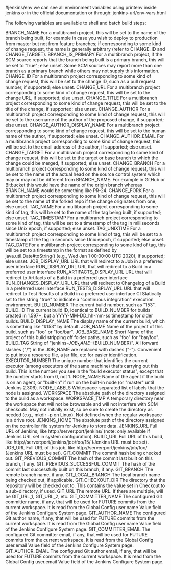 #jenkins/env
we can see all environment variables using printenv inside jenkins or in the official documentation
or through:
jenkins-url/env-vars.html

The following variables are available to shell and batch build steps:

BRANCH_NAME
For a multibranch project, this will be set to the name of the branch being built, for example in case you wish to deploy to production from master but not from feature branches; if corresponding to some kind of change request, the name is generally arbitrary (refer to CHANGE_ID and CHANGE_TARGET).
BRANCH_IS_PRIMARY
For a multibranch project, if the SCM source reports that the branch being built is a primary branch, this will be set to "true"; else unset. Some SCM sources may report more than one branch as a primary branch while others may not supply this information.
CHANGE_ID
For a multibranch project corresponding to some kind of change request, this will be set to the change ID, such as a pull request number, if supported; else unset.
CHANGE_URL
For a multibranch project corresponding to some kind of change request, this will be set to the change URL, if supported; else unset.
CHANGE_TITLE
For a multibranch project corresponding to some kind of change request, this will be set to the title of the change, if supported; else unset.
CHANGE_AUTHOR
For a multibranch project corresponding to some kind of change request, this will be set to the username of the author of the proposed change, if supported; else unset.
CHANGE_AUTHOR_DISPLAY_NAME
For a multibranch project corresponding to some kind of change request, this will be set to the human name of the author, if supported; else unset.
CHANGE_AUTHOR_EMAIL
For a multibranch project corresponding to some kind of change request, this will be set to the email address of the author, if supported; else unset.
CHANGE_TARGET
For a multibranch project corresponding to some kind of change request, this will be set to the target or base branch to which the change could be merged, if supported; else unset.
CHANGE_BRANCH
For a multibranch project corresponding to some kind of change request, this will be set to the name of the actual head on the source control system which may or may not be different from BRANCH_NAME. For example in GitHub or Bitbucket this would have the name of the origin branch whereas BRANCH_NAME would be something like PR-24.
CHANGE_FORK
For a multibranch project corresponding to some kind of change request, this will be set to the name of the forked repo if the change originates from one; else unset.
TAG_NAME
For a multibranch project corresponding to some kind of tag, this will be set to the name of the tag being built, if supported; else unset.
TAG_TIMESTAMP
For a multibranch project corresponding to some kind of tag, this will be set to a timestamp of the tag in milliseconds since Unix epoch, if supported; else unset.
TAG_UNIXTIME
For a multibranch project corresponding to some kind of tag, this will be set to a timestamp of the tag in seconds since Unix epoch, if supported; else unset.
TAG_DATE
For a multibranch project corresponding to some kind of tag, this will be set to a timestamp in the format as defined by java.util.Date#toString() (e.g., Wed Jan 1 00:00:00 UTC 2020), if supported; else unset.
JOB_DISPLAY_URL
URL that will redirect to a Job in a preferred user interface
RUN_DISPLAY_URL
URL that will redirect to a Build in a preferred user interface
RUN_ARTIFACTS_DISPLAY_URL
URL that will redirect to Artifacts of a Build in a preferred user interface
RUN_CHANGES_DISPLAY_URL
URL that will redirect to Changelog of a Build in a preferred user interface
RUN_TESTS_DISPLAY_URL
URL that will redirect to Test Results of a Build in a preferred user interface
CI
Statically set to the string "true" to indicate a "continuous integration" execution environment.
BUILD_NUMBER
The current build number, such as "153".
BUILD_ID
The current build ID, identical to BUILD_NUMBER for builds created in 1.597+, but a YYYY-MM-DD_hh-mm-ss timestamp for older builds.
BUILD_DISPLAY_NAME
The display name of the current build, which is something like "#153" by default.
JOB_NAME
Name of the project of this build, such as "foo" or "foo/bar".
JOB_BASE_NAME
Short Name of the project of this build stripping off folder paths, such as "foo" for "bar/foo".
BUILD_TAG
String of "jenkins-${JOB_NAME}-${BUILD_NUMBER}". All forward slashes ("/") in the JOB_NAME are replaced with dashes ("-"). Convenient to put into a resource file, a jar file, etc for easier identification.
EXECUTOR_NUMBER
The unique number that identifies the current executor (among executors of the same machine) that’s carrying out this build. This is the number you see in the "build executor status", except that the number starts from 0, not 1.
NODE_NAME
Name of the agent if the build is on an agent, or "built-in" if run on the built-in node (or "master" until Jenkins 2.306).
NODE_LABELS
Whitespace-separated list of labels that the node is assigned.
WORKSPACE
The absolute path of the directory assigned to the build as a workspace.
WORKSPACE_TMP
A temporary directory near the workspace that will not be browsable and will not interfere with SCM checkouts. May not initially exist, so be sure to create the directory as needed (e.g., mkdir -p on Linux). Not defined when the regular workspace is a drive root.
JENKINS_HOME
The absolute path of the directory assigned on the controller file system for Jenkins to store data.
JENKINS_URL
Full URL of Jenkins, like http://server:port/jenkins/ (note: only available if Jenkins URL set in system configuration).
BUILD_URL
Full URL of this build, like http://server:port/jenkins/job/foo/15/ (Jenkins URL must be set).
JOB_URL
Full URL of this job, like http://server:port/jenkins/job/foo/ (Jenkins URL must be set).
GIT_COMMIT
The commit hash being checked out.
GIT_PREVIOUS_COMMIT
The hash of the commit last built on this branch, if any.
GIT_PREVIOUS_SUCCESSFUL_COMMIT
The hash of the commit last successfully built on this branch, if any.
GIT_BRANCH
The remote branch name, if any.
GIT_LOCAL_BRANCH
The local branch name being checked out, if applicable.
GIT_CHECKOUT_DIR
The directory that the repository will be checked out to. This contains the value set in Checkout to a sub-directory, if used.
GIT_URL
The remote URL. If there are multiple, will be GIT_URL_1, GIT_URL_2, etc.
GIT_COMMITTER_NAME
The configured Git committer name, if any, that will be used for FUTURE commits from the current workspace. It is read from the Global Config user.name Value field of the Jenkins Configure System page.
GIT_AUTHOR_NAME
The configured Git author name, if any, that will be used for FUTURE commits from the current workspace. It is read from the Global Config user.name Value field of the Jenkins Configure System page.
GIT_COMMITTER_EMAIL
The configured Git committer email, if any, that will be used for FUTURE commits from the current workspace. It is read from the Global Config user.email Value field of the Jenkins Configure System page.
GIT_AUTHOR_EMAIL
The configured Git author email, if any, that will be used for FUTURE commits from the current workspace. It is read from the Global Config user.email Value field of the Jenkins Configure System page.